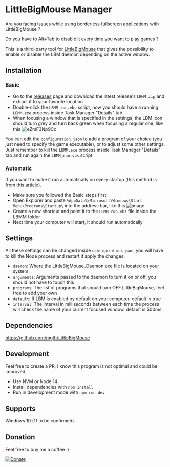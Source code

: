 # LittleBigMouse Manager

Are you facing issues while using borderless fullscreen applications with LittleBigMouse ?

Do you have to Alt+Tab to disable it every time you want to play games ?

This is a third-party tool for [LittleBigMouse](https://github.com/mgth/LittleBigMouse) that gives the possibility to enable or disable the LBM daemon depending on the active window.

## Installation

### Basic
- Go to the [releases](https://github.com/VinceBT/LBMM/releases) page and download the latest release's `LBMM.zip` and extract it to your favorite location
- Double-click the `LBMM_run.vbs` script, now you should have a running `LBMM.exe` process inside Task Manager "Details" tab
- When focusing a window that is specified in the settings, the LBM icon should turn grey and turn back green when focusing a regular one, like this
  ![eZmF3Np9Co](https://user-images.githubusercontent.com/1362505/151820434-05772094-632d-4884-8828-8f4b275ebee4.gif)

You can edit the `configuration.json` to add a program of your choice (you just need to specify the game executable), or to adjust some other settings.
Just remember to kill the `LBMM.exe` process inside Task Manager "Details" tab and run again the `LBMM_run.vbs` script.

### Automatic
If you want to make it run automatically on every startup (this method is from [this article](https://keestalkstech.com/2016/07/start-nodejs-app-windowless-windows/#vbs-to-the-rescue)).

- Make sure you followed the Basic steps first
- Open Explorer and paste `%AppData%\Microsoft\Windows\Start Menu\Programs\Startup\` into the address bar, like this
![image](https://user-images.githubusercontent.com/1362505/151819930-d2028edb-c6f0-422a-b3a1-2631f6d2fccb.png)
- Create a new shortcut and point it to the `LBMM_run.vbs` file inside the LBMM folder
- Next time your computer will start, it should run automatically

## Settings

All these settings can be changed inside `configuration.json`, you will have to kill the Node process and restart it apply the changes.

- `daemon`: Where the LittleBigMouse_Daemon.exe file is located on your system
- `arguments`: Arguments passed to the daemon to turn it on or off, you should not have to touch this
- `programs`: The list of programs that should turn OFF LittleBigMouse, feel free to add your own
- `default`: If LBM is enabled by default on your computer, default is true
- `interval`: The interval in milliseconds between each time the process will check the name of your current focused window, default is 500ms

## Dependencies

https://github.com/mgth/LittleBigMouse

## Development

Feel free to create a PR, I know this program is not optimal and could be improved:

- Use NVM or Node 14
- Install dependencies with `npm install`
- Run in development mode with `npm run dev`

## Supports

Windows 10 (11 to be confirmed)

## Donation

Feel free to buy me a coffee :)

[![Donate](https://img.shields.io/badge/Donate-PayPal-green.svg)](https://www.paypal.com/donate/?hosted_button_id=KKDV8JRNNRDAN)
